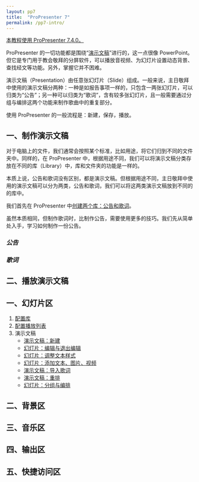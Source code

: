 ```yaml
---
layout: pp7
title:  "ProPresenter 7"
permalink: /pp7-intro/
---
```


<u>本教程使用 ProPresenter 7.4.0。</u>

ProPresenter 的一切功能都是围绕“<u>演示文稿</u>”进行的，这一点很像 PowerPoint。但它是专门用于教会敬拜的分屏软件，可以播放音视频、为幻灯片设置动态背景、查找经文等功能。另外，掌握它并不困难。

演示文稿（Presentation）由任意张幻灯片（Slide）组成。一般来说，主日敬拜中使用的演示文稿分两种：一种是如报告事项一样的，只包含一两张幻灯片，可以归类为“公告”；另一种可以归类为“歌词”，含有较多张幻灯片，且一般需要通过分组与编排这两个功能来制作歌曲中的重复部分。

使用 ProPresenter 的一般流程是：新建，保存，播放。

## 一、制作演示文稿

对于电脑上的文件，我们通常会按照某个标准，比如用途，将它们归到不同的文件夹中。同样的，在 ProPresenter 中，根据用途不同，我们可以将演示文稿分类存放在不同的库（Library）中，库和文件夹的功能是一样的。

本质上说，公告和歌词没有区别，都是演示文稿。但根据用途不同，主日敬拜中使用的演示文稿可以分为两类，公告和歌词，我们可以将这两类演示文稿放到不同的的库中。

我们首先在 ProPresenter 中[创建两个库：公告和歌词](/pp7-library/)。

虽然本质相同，但制作歌词时，比制作公告，需要使用更多的技巧。我们先从简单处入手，学习如何制作一份公告。

### *公告*



### *歌词*

## 二、播放演示文稿



## 一、幻灯片区

1.  [配置库](/pp7-library/)
2.  [配置播放列表](/pp7-playlist/)
3.  演示文稿
    -  [演示文稿：新建](/pp7-presentation/create)
    -  [幻灯片：编辑与退出编辑](/pp7-presentation/edit)
    -  [幻灯片：调整文本样式](/pp7-presentation/edit-text-style)
    -  [幻灯片：添加文本、图片、视频](/pp7-presentation/edit-add-more-element)
    -  [演示文稿：导入歌词](/pp7-presentation/lyrics-import)
    -  [演示文稿：重排](/pp7-presentation/lyrics-reflow)
    -  [幻灯片：分组与编排](/pp7-presentation/lyrics-group-and-arrangement)


## 二、背景区

## 三、音乐区

## 四、输出区

## 五、快捷访问区

